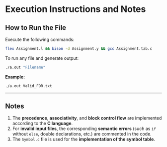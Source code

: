 # Execution Instructions and Notes

## How to Run the File

Execute the following commands:

```bash
flex Assignment.l && bison -d Assignment.y && gcc Assignment.tab.c
```

To run any file and generate output:

```bash
./a.out "Filename"
```

**Example:**

```bash
./a.out Valid_FOR.txt
```

---

## Notes

1. The **precedence**, **associativity**, and **block control flow** are implemented according to the **C language**.
2. For **invalid input files**, the corresponding **semantic errors** (such as `if` without `else`, double declarations, etc.) are commented in the code.
3. The `Symbol.c` file is used for the **implementation of the symbol table**.
